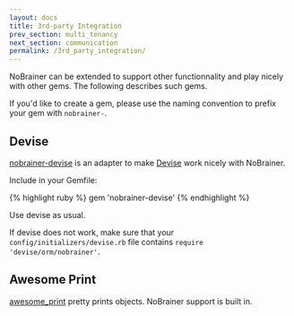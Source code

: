 ```yaml
---
layout: docs
title: 3rd-party Integration
prev_section: multi_tenancy
next_section: communication
permalink: /3rd_party_integration/
---
```


NoBrainer can be extended to support other functionnality and play nicely with
other gems. The following describes such gems.

If you'd like to create a gem, please use the naming convention to prefix
your gem with `nobrainer-`.

## Devise

[nobrainer-devise](https://github.com/nviennot/nobrainer-devise) is an adapter
to make [Devise](https://github.com/plataformatec/devise/) work nicely with
NoBrainer.

Include in your Gemfile:

{% highlight ruby %}
gem 'nobrainer-devise'
{% endhighlight %}

Use devise as usual.

If devise does not work, make sure that your `config/initializers/devise.rb` file
contains `require 'devise/orm/nobrainer'`.

## Awesome Print

[awesome_print](https://github.com/michaeldv/awesome_print) pretty prints objects.
NoBrainer support is built in.
